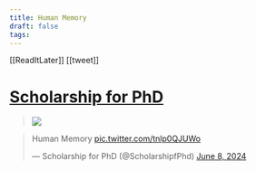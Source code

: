 ```yaml
---
title: Human Memory
draft: false
tags:
---
```

 

[[ReadItLater]] [[tweet]]

# [Scholarship for PhD](https://twitter.com/ScholarshipfPhd/status/1799365129781526807)

> ![](https://i.imgur.com/2QC3Uwq.png)

> 
> Human Memory [pic.twitter.com/tnlp0QJUWo](https://t.co/tnlp0QJUWo)
> 
> — Scholarship for PhD (@ScholarshipfPhd) [June 8, 2024](https://twitter.com/ScholarshipfPhd/status/1799365129781526807?ref_src=twsrc%5Etfw)